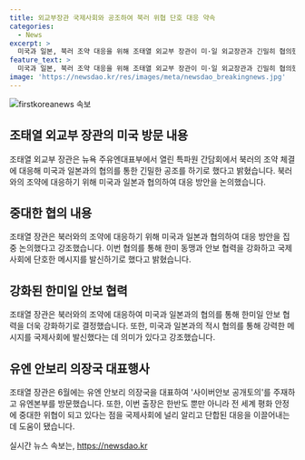 ```yaml
---
title: 외교부장관 국제사회와 공조하여 북러 위협 단호 대응 약속
categories:
  - News
excerpt: >
  미국과 일본, 북러 조약 대응을 위해 조태열 외교부 장관이 미·일 외교장관과 긴밀히 협의했다고 21일 밝혔다. 조 장관은 북러의 조약 체결에 따른 대응으로 한미일 동맹과 안보 협력을 강화하며 국제사회에 강력한 메시지를 발신하겠다고 강조했다. 미·일 외교장관의 긴급 통화는 한미일 공조 체제의 증거로 받아들여졌으며, 조 장관은 이번 미국 방문을 통해 국제사회의 단합된 대응을 촉구하는 데 도움이 됐다고 평가했다.
feature_text: >
  미국과 일본, 북러 조약 대응을 위해 조태열 외교부 장관이 미·일 외교장관과 긴밀히 협의했다고 21일 밝혔다. 조 장관은 북러의 조약 체결에 따른 대응으로 한미일 동맹과 안보 협력을 강화하며 국제사회에 강력한 메시지를 발신하겠다고 강조했다. 미·일 외교장관의 긴급 통화는 한미일 공조 체제의 증거로 받아들여졌으며, 조 장관은 이번 미국 방문을 통해 국제사회의 단합된 대응을 촉구하는 데 도움이 됐다고 평가했다.
image: 'https://newsdao.kr/res/images/meta/newsdao_breakingnews.jpg'
---
```


<p><img src="https://newsdao.kr/res/images/meta/newsdao_breakingnews.jpg" alt="firstkoreanews 속보" /></p>

<h2 data-ke-size="size26">조태열 외교부 장관의 미국 방문 내용</h2>

<p data-ke-size="size16">조태열 외교부 장관은 뉴욕 주유엔대표부에서 열린 특파원 간담회에서 북러의 조약 체결에 대응해 미국과 일본과의 협의를 통한 긴밀한 공조를 하기로 했다고 밝혔습니다. 북러와의 조약에 대응하기 위해 미국과 일본과 협의하여 대응 방안을 논의했습니다.</p>

<h2 data-ke-size="size26">중대한 협의 내용</h2>

<p data-ke-size="size16">조태열 장관은 북러와의 조약에 대응하기 위해 미국과 일본과 협의하여 대응 방안을 집중 논의했다고 강조했습니다. 이번 협의를 통해 한미 동맹과 안보 협력을 강화하고 국제사회에 단호한 메시지를 발신하기로 했다고 밝혔습니다.</p>

<h2 data-ke-size="size26">강화된 한미일 안보 협력</h2>

<p data-ke-size="size16">조태열 장관은 북러와의 조약에 대응하여 미국과 일본과의 협의를 통해 한미일 안보 협력을 더욱 강화하기로 결정했습니다. 또한, 미국과 일본과의 적시 협의를 통해 강력한 메시지를 국제사회에 발신했다는 데 의미가 있다고 강조했습니다.</p>

<h2 data-ke-size="size26">유엔 안보리 의장국 대표행사</h2>

<p data-ke-size="size16">조태열 장관은 6월에는 유엔 안보리 의장국을 대표하여 '사이버안보 공개토의'를 주재하고 유엔본부를 방문했습니다. 또한, 이번 출장은 한반도 뿐만 아니라 전 세계 평화 안정에 중대한 위협이 되고 있다는 점을 국제사회에 널리 알리고 단합된 대응을 이끌어내는 데 도움이 됐습니다.</p>
실시간 뉴스 속보는, <a href="https://newsdao.kr" rel="dofollow">https://newsdao.kr</a>



